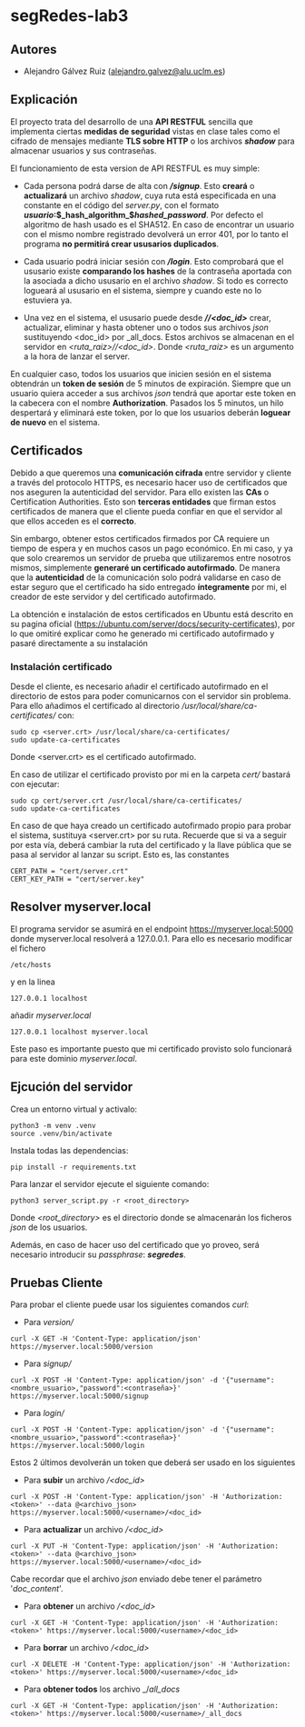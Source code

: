 # segRedes-lab3

## Autores
* Alejandro Gálvez Ruiz (alejandro.galvez@alu.uclm.es)

## Explicación
El proyecto trata del desarrollo de una **API RESTFUL** sencilla que implementa ciertas **medidas de seguridad** vistas en clase tales como el cifrado de mensajes mediante **TLS sobre HTTP** o los archivos **_shadow_** para almacenar usuarios y sus contraseñas.

El funcionamiento de esta version de API RESTFUL es muy simple:
 * Cada persona podrá darse de alta con **_/signup_**. Esto **creará** o **actualizará** un archivo _shadow_, cuya ruta está especificada en una constante en el código del _server.py_, con el formato **_usuario_:$_hash_algorithm_$_hashed_password_**. Por defecto el algoritmo de hash usado es el SHA512.
 En caso de encontrar un usuario con el mismo nombre registrado devolverá un error 401, por lo tanto el programa **no permitirá crear ususarios duplicados**.

 * Cada usuario podrá iniciar sesión con **_/login_**. Esto comprobará que el ususario existe **comparando los hashes** de la contraseña aportada con la asociada a dicho ususario en el archivo _shadow_. Si todo es correcto logueará al ususario en el sistema, siempre y cuando este no lo estuviera ya.
 
 * Una vez en el sistema, el ususario puede desde **_/<username>/<doc_id>_** crear, actualizar, eliminar y hasta obtener uno o todos sus archivos _json_ sustituyendo <doc_id> por _all_docs.
 Estos archivos se almacenan en el servidor en _<ruta_raiz>/<username>/<doc_id>_. Donde _<ruta_raiz>_ es un argumento a la hora de lanzar el server.
 
En cualquier caso, todos los usuarios que inicien sesión en el sistema obtendrán un **token de sesión** de 5 minutos de expiración. Siempre que un usuario quiera acceder a sus archivos _json_ tendrá que aportar este token en la cabecera con el nombre **Authorization**.
Pasados los 5 minutos, un hilo despertará y eliminará este token, por lo que los usuarios deberán **loguear de nuevo** en el sistema.

## Certificados
Debido a que queremos una **comunicación cifrada** entre servidor y cliente a través del protocolo HTTPS, es necesario hacer uso de certificados que nos aseguren la autenticidad del servidor. Para ello existen las **CAs** o Certification Authorities. Esto son **terceras entidades** que firman estos certificados de manera que el cliente pueda confiar en que el servidor al que ellos acceden es el **correcto**.

Sin embargo, obtener estos certificados firmados por CA requiere un tiempo de espera y en muchos casos un pago económico.
En mi caso, y ya que solo crearemos un servidor de prueba que utilizaremos entre nosotros mismos, simplemente **generaré un certificado autofirmado**. De manera que la **autenticidad** de la comunicación solo podrá validarse en caso de estar seguro que el certificado ha sido entregado **íntegramente** por mi, el creador de este servidor y del certificado autofirmado.

La obtención e instalación de estos certificados en Ubuntu está descrito en su pagina oficial (https://ubuntu.com/server/docs/security-certificates), por lo que omitiré explicar como he generado mi certificado autofirmado y pasaré directamente a su instalación

### Instalación certificado

Desde el cliente, es necesario añadir el certificado autofirmado en el directorio de estos para poder comunicarnos con el servidor sin problema. Para ello añadimos el certificado al directorio _/usr/local/share/ca-certificates/_ con:

```
sudo cp <server.crt> /usr/local/share/ca-certificates/
sudo update-ca-certificates
```
Donde <server.crt> es el certificado autofirmado. 

En caso de utilizar el certificado provisto por mi en la carpeta _cert/_ bastará con ejecutar:

```
sudo cp cert/server.crt /usr/local/share/ca-certificates/
sudo update-ca-certificates
```

En caso de que haya creado un certificado autofirmado propio para probar el sistema, sustituya <server.crt> por su ruta. Recuerde que si va a seguir por esta vía, deberá cambiar la ruta del certificado y la llave pública que se pasa al servidor al lanzar su script. Esto es, las constantes

```
CERT_PATH = "cert/server.crt"
CERT_KEY_PATH = "cert/server.key"
```

## Resolver myserver.local

El programa servidor se asumirá en el endpoint https://myserver.local:5000 donde myserver.local resolverá a 127.0.0.1.
Para ello es necesario modificar el fichero

```
/etc/hosts
```
y en la linea

```
127.0.0.1 localhost
```
añadir _myserver.local_

```
127.0.0.1 localhost myserver.local
```

Este paso es importante puesto que mi certificado provisto solo funcionará para este dominio _myserver.local_.

## Ejcución del servidor
 
 Crea un entorno virtual y activalo:
```shell
python3 -m venv .venv
source .venv/bin/activate
```

Instala todas las dependencias:
```shell
pip install -r requirements.txt
```

Para lanzar el servidor ejecute el siguiente comando:
```
python3 server_script.py -r <root_directory>
```
Donde _<root_directory>_ es el directorio donde se almacenarán los ficheros _json_ de los usuarios.

Además, en caso de hacer uso del certificado que yo proveo, será necesario introducir su _passphrase_: **_segredes_**.

## Pruebas Cliente
Para probar el cliente puede usar los siguientes comandos _curl_:
 * Para _version/_
 ```
 curl -X GET -H 'Content-Type: application/json' https://myserver.local:5000/version
```
 * Para _signup/_
 ```
curl -X POST -H 'Content-Type: application/json' -d '{"username":<nombre_usuario>,"password":<contraseña>}' https://myserver.local:5000/signup
```

 * Para _login/_
 ```
curl -X POST -H 'Content-Type: application/json' -d '{"username":<nombre_usuario>,"password":<contraseña>}' https://myserver.local:5000/login
```

Estos 2 últimos devolverán un token que deberá ser usado en los siguientes

 * Para **subir** un archivo _<username>/<doc_id>_
 ```
curl -X POST -H 'Content-Type: application/json' -H 'Authorization: <token>' --data @<archivo_json> https://myserver.local:5000/<username>/<doc_id>
```

 * Para **actualizar** un archivo _<username>/<doc_id>_
 ```
curl -X PUT -H 'Content-Type: application/json' -H 'Authorization: <token>' --data @<archivo_json> https://myserver.local:5000/<username>/<doc_id>
```

Cabe recordar que el archivo _json_ enviado debe tener el parámetro '_doc_content_'.

 * Para **obtener** un archivo _<username>/<doc_id>_
 ```
curl -X GET -H 'Content-Type: application/json' -H 'Authorization: <token>' https://myserver.local:5000/<username>/<doc_id>
```

 * Para **borrar** un archivo _<username>/<doc_id>_
 ```
curl -X DELETE -H 'Content-Type: application/json' -H 'Authorization: <token>' https://myserver.local:5000/<username>/<doc_id>
```

 * Para **obtener todos** los archivo _<username>/_all_docs_
 ```
curl -X GET -H 'Content-Type: application/json' -H 'Authorization: <token>' https://myserver.local:5000/<username>/_all_docs
```
 
 
